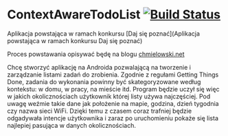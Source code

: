 # ContextAwareTodoList [![Build Status](https://travis-ci.org/pchmielowski/ContextAwareTodoList.svg?branch=master)](https://travis-ci.org/pchmielowski/ContextAwareTodoList)

Aplikacja powstająca w ramach konkursu [Daj się poznać](Aplikacja powstająca w ramach konkursu Daj się poznać)

Proces powstawania opisywać będę na blogu [chmielowski.net](chmielowski.net)

Chcę stworzyć aplikację na Androida pozwalającą na tworzenie i zarządzanie listami zadań do zrobienia. 
Zgodnie z regułami Getting Things Done, zadania do wykonania powinny być skategoryzowane według kontekstu: w domu, w pracy, na mieście itd. 
Program będzie uczył się więc w jakich okolicznościach użytkownik której listy używa najczęściej. Pod uwagę weźmie takie dane jak położenie na mapie, godzina, dzień tygodnia czy nazwa sieci WiFi.
Dzięki temu z czasem coraz trafniej będzie odgadywała intencje użytkownika i zaraz po uruchomieniu pokaże się lista najlepiej pasująca w danych okolicznościach.

